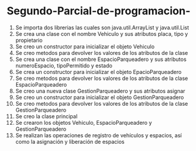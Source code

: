 # Segundo-Parcial-de-programacion-

1) Se importa dos librerias las cuales son java.util.ArrayList y java.util.List
2) Se crea una clase con el nombre Vehiculo y sus atributos placa, tipo y propietario
3) Se creo un constructor para inicializar el objeto Vehiculo 
4) Se creo metodos para devolver los valores de los atributos de la clase
5) Se crea una clase con el nombre EspacioParqueadero y sus atributos numeroEspacio, tipoPermitido y estado
6) Se crea un constructor para inicializar el objeto EpacioParqueadero
7) Se creo metodos para devolver los valores de los atributos de la clase EspacioParqueadero
8) Se creo una nueva clase GestionParqueadero y sus atributos asignar
9) Se creo un constructor para inicializar el objeto GestionParqueadero
10) Se creo metodos para devolver los valores de los atributos de la clase GestionParqueadero
11) Se creo la clase principal
12) Se crearon los objetos Vehiculo, EspacioParqueadero y GestionParqueadero
13) Se realizan las operaciones de registro de vehículos y espacios, así como la asignación y liberación de espacios